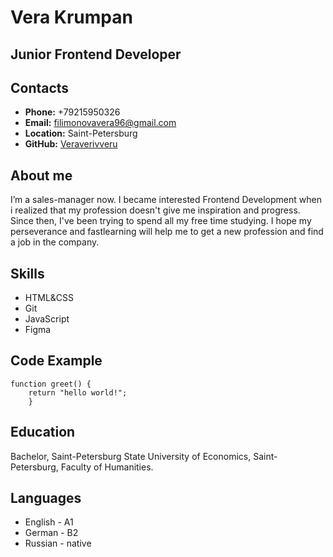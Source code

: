 # Vera Krumpan
## Junior Frontend Developer

## Contacts
* **Phone:** +79215950326
* **Email:** filimonovavera96@gmail.com
* **Location:** Saint-Petersburg
* **GitHub:** [Veraverivveru](https://github.com/Veraveritvveru)

## About me
I’m a sales-manager now. I became interested Frontend Development when i realized that my profession doesn't give me inspiration and progress. Since then, I've been trying to spend all my free time studying. I hope my perseverance and fastlearning will help me to get a new profession and find a job in the company. 

## Skills
* HTML&CSS
* Git
* JavaScript
* Figma

## Code Example
```
function greet() {
    return "hello world!";
    }
```

## Education
Bachelor, Saint-Petersburg State University of Economics, Saint-Petersburg, Faculty of Humanities.

## Languages
* English - A1
* German - B2
* Russian - native 